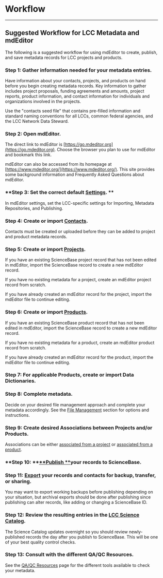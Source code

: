 # Workflow

---

## Suggested Workflow for LCC Metadata and mdEditor

The following is a suggested workflow for using mdEditor to create, publish, and save metadata records for LCC projects and products.

### **Step 1: Gather information needed for your metadata entries.**

Have information about your contacts, projects, and products on hand before you begin creating metadata records. Key information to gather includes project proposals, funding agreements and amounts, project reports, product information, and contact information for individuals and organizations involved in the projects.

Use the "contacts seed file" that contains pre-filled information and standard naming conventions for all LCCs, common federal agencies, and the LCC Network Data Steward.

### Step 2: Open mdEditor.

The direct link to mdEditor is [https://go.mdeditor.org](https://go.mdeditor.org). Choose the browser you plan to use for mdEditor and bookmark this link.

mdEditor can also be accessed from its homepage at [https://www.mdeditor.org/](https://www.mdeditor.org/). This site provides some background information and Frequently Asked Questions about mdEditor.

### **Step 3: Set the correct default **[**Settings**](/settings.md).** **

In mdEditor settings, set the LCC-specific settings for Importing, Metadata Repositories, and Publishing.

### **Step 4: Create or import **[**Contacts**](/contacts.md)**.**

Contacts must be created or uploaded before they can be added to project and product metadata records.

### **Step 5: Create or import **[**Projects**](/project-entry-guidance.md)**.**

If you have an existing ScienceBase project record that has not been edited in mdEditor, import the ScienceBase record to create a new mdEditor record.

If you have no existing metadata for a project, create an mdEditor project record from scratch.

If you have already created an mdEditor record for the project, import the mdEditor file to continue editing.

### **Step 6: Create or import **[**Products**](/product-entry-guidance.md)**.**

If you have an existing ScienceBase product record that has not been edited in mdEditor, import the ScienceBase record to create a new mdEditor record.

If you have no existing metadata for a product, create an mdEditor product record from scratch.

If you have already created an mdEditor record for the product, import the mdEditor file to continue editing.

### Step 7: For applicable Products, create or import Data Dictionaries.

### **Step 8: Complete metadata.**

Decide on your desired file management approach and complete your metadata accordingly. See the [File Management](/data-management/file-management.md "File Management") section for options and instructions.

### Step 9: **Create desired Associations between Projects and/or Products.**

Associations can be either [associated from a project](/record/main/associating-records.md) or [associated from a product](/product-entry-guidance/associating-records-products.md).

### **Step 10: **[**Publish **](/publish.md)**your records to ScienceBase.**

### **Step 11: **[**Export**](/data-management/export.md)** your records and contacts for backup, transfer, or sharing.**

You may want to export working backups before publishing depending on your situation, but archival exports should be done after publishing since publishing can alter records, like adding or changing a ScienceBase ID.

### Step 12: Review the resulting entries in the [LCC Science Catalog](https://lccnetwork.org/catalog).

The Science Catalog updates overnight so you should review newly-published records the day after you publish to ScienceBase. This will be one of your best quality control checks.

### Step 13: Consult with the different QA/QC Resources.
See the [QA/QC Resources](/metadata-improvements/qaqc-fixes/dj-case-qaqc-list.md) page for the different tools available to check your metadata.



